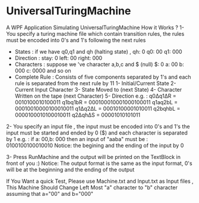# UniversalTuringMachine
A WPF Application Simulating UniversalTuringMachine
How it Works ?
1- You specify a turing machine file which contain transition rules, the rules must be encoded into 0's and 1's following the next rules
  - States : if we have q0,q1 and qh (halting state) , 
            qh: 0
            q0: 00
            q1: 000
  - Direction : 
            stay: 0
            left: 00
            right: 000
  - Characters : suppose we 've character a,b,c and $ (null)
            $: 0
            a: 00
            b: 000
            c: 0000   and so on
  - Complete Rule : Consists of five components separated by 1's and each rule is separated from the next rule by 11
            1- Initial/Current State
            2- Current Input Character
            3- State Moved to (next State)
            4- Character Written on the tape (next Character)
            5- Direction
            e.g. : q0Δq1ΔR = 0010100010100011
                   q1bq1bR = 000100010001000100011
                   q1aq2bL = 00010010000100010011
                   q1Δq2ΔL = 00010100001010011
                   q2bqhbL = 0000100010100010011
                   q2ΔqhΔS = 00001010101011

2- You specify an input file , the input must be encoded into 0's and 1's the input must be started and ended by 0 ($) and each character is separated by 1
            e.g. : if a: 00,b: 000
                    then an input of "aaba" must be : 0100100100010010
                    Notice: the begining and the ending of the input by 0

3- Press RunMachine and the output will be printed on the TextBlock in front of you :) 
                   Notice: The output format is the same as the input format, 0's will be at the beginning and the ending of the output
				   
				   
If You Want a quick Test, Please use Machine.txt and Input.txt as Input files , This Machine Should Change Left Most "a" character to "b" character assuming that a="00" and b="000"			   
